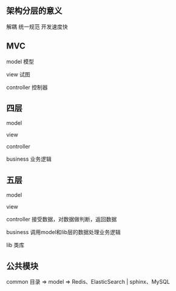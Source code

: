 ## 架构分层的意义

解耦 统一规范 开发速度快


## MVC

model 模型

view 试图

controller 控制器

## 四层

model

view

controller

business  业务逻辑

## 五层

model

view

controller    接受数据，对数据做判断，返回数据

business      调用model和lib层的数据处理业务逻辑

lib 类库

## 公共模块

common 目录 => model => Redis、ElasticSearch | sphinx、MySQL